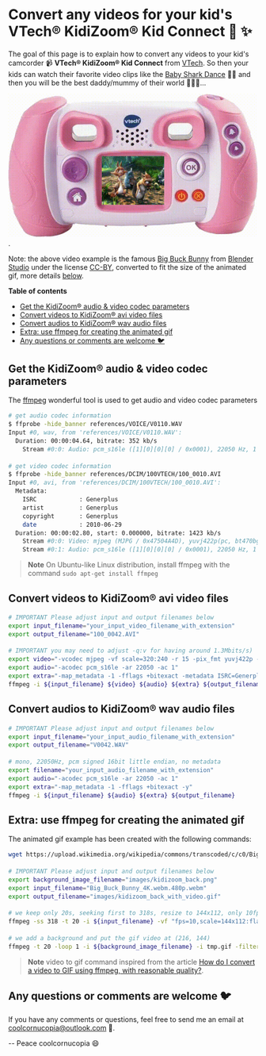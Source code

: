 # Convert any videos for your kid's VTech&reg; KidiZoom&reg; Kid Connect :rainbow: :sparkles:
The goal of this page is to explain how to convert any videos to your kid's camcorder :video_camera: **VTech&reg; KidiZoom&reg; Kid Connect** from [VTech](https://www.vtech.com/). So then your kids can watch their favorite video clips like the [Baby Shark Dance](https://www.youtube.com/watch?v=XqZsoesa55w) :baby::shark: and then you will be the best daddy/mummy of their world :unicorn::rainbow::sparkles:...

![abc](images/kidizoom_back_with_video.gif).


Note: the above video example is the famous [Big Buck Bunny](https://studio.blender.org/films/big-buck-bunny/?asset=263) from [Blender Studio](https://studio.blender.org) under the license [CC-BY](https://creativecommons.org/licenses/by/4.0/), converted to fit the size of the animated gif, more details [below](#extra).

**Table of contents**

<!-- @import "[TOC]" {cmd="toc" depthFrom=2 depthTo=6 orderedList=false} -->

<!-- code_chunk_output -->

- [Get the KidiZoom&reg; audio & video codec parameters](#get-the-kidizoomreg-audio-video-codec-parameters)
- [Convert videos to KidiZoom&reg; avi video files](#convert-videos-to-kidizoomreg-avi-video-files)
- [Convert audios to KidiZoom&reg; wav audio files](#convert-audios-to-kidizoomreg-wav-audio-files)
- [Extra: use ffmpeg for creating the animated gif](#a-nameextraaextra-use-ffmpeg-for-creating-the-animated-gif)
- [Any questions or comments are welcome :bird:](#any-questions-or-comments-are-welcome-bird)

<!-- /code_chunk_output -->

## Get the KidiZoom&reg; audio & video codec parameters
The [ffmpeg](https://www.ffmpeg.org/) wonderful tool is used to get audio and video codec parameters

``` bash
# get audio codec information
$ ffprobe -hide_banner references/VOICE/V0110.WAV
Input #0, wav, from 'references/VOICE/V0110.WAV':
  Duration: 00:00:04.64, bitrate: 352 kb/s
    Stream #0:0: Audio: pcm_s16le ([1][0][0][0] / 0x0001), 22050 Hz, 1 channels, s16, 352 kb/s

# get video codec information
$ ffprobe -hide_banner references/DCIM/100VTECH/100_0010.AVI
Input #0, avi, from 'references/DCIM/100VTECH/100_0010.AVI':
  Metadata:
    ISRC            : Generplus
    artist          : Generplus
    copyright       : Generplus
    date            : 2010-06-29
  Duration: 00:00:02.80, start: 0.000000, bitrate: 1423 kb/s
    Stream #0:0: Video: mjpeg (MJPG / 0x47504A4D), yuvj422p(pc, bt470bg/unknown/unknown), 320x240, 1196 kb/s, 15 fps, 15 tbr, 15 tbn, 15 tbc
    Stream #0:1: Audio: pcm_s16le ([1][0][0][0] / 0x0001), 22050 Hz, 1 channels, s16, 352 kb/s
```

> **Note** On Ubuntu-like Linux distribution, install ffmpeg with the command ```sudo apt-get install ffmpeg```

## Convert videos to KidiZoom&reg; avi video files
``` bash
# IMPORTANT Please adjust input and output filenames below
export input_filename="your_input_video_filename_with_extension"
export output_filename="100_0042.AVI"

# IMPORTANT you may need to adjust -q:v for having around 1.3Mbits/s)
export video="-vcodec mjpeg -vf scale=320:240 -r 15 -pix_fmt yuvj422p -q:v 4"
export audio="-acodec pcm_s16le -ar 22050 -ac 1"
export extra="-map_metadata -1 -fflags +bitexact -metadata ISRC=Generplus -metadata artist=Generplus -metadata copyright=Generplus -metadata date=2010-06-29 -y"
ffmpeg -i ${input_filename} ${video} ${audio} ${extra} ${output_filename}
```

## Convert audios to KidiZoom&reg; wav audio files
``` bash
# IMPORTANT Please adjust input and output filenames below
export input_filename="your_input_audio_filename_with_extension"
export output_filename="V0042.WAV"

# mono, 22050Hz, pcm signed 16bit little endian, no metadata
export filename="your_input_audio_filename_with_extension"
export audio="-acodec pcm_s16le -ar 22050 -ac 1"
export extra="-map_metadata -1 -fflags +bitexact -y"
ffmpeg -i ${input_filename} ${audio} ${extra} ${output_filename}
```

## <a name="extra"></a>Extra: use ffmpeg for creating the animated gif
The animated gif example has been created with the following commands:
``` bash
wget https://upload.wikimedia.org/wikipedia/commons/transcoded/c/c0/Big_Buck_Bunny_4K.webm/Big_Buck_Bunny_4K.webm.480p.webm

# IMPORTANT Please adjust input and output filenames below
export background_image_filename="images/kidizoom_back.png"
export input_filename="Big_Buck_Bunny_4K.webm.480p.webm"
export output_filename="images/kidizoom_back_with_video.gif"

# we keep only 20s, seeking first to 318s, resize to 144x112, only 10fps
ffmpeg -ss 318 -t 20 -i ${input_filename} -vf "fps=10,scale=144x112:flags=lanczos,split[s0][s1];[s0]palettegen[p];[s1][p]paletteuse" -loop 0 tmp.gif

# we add a background and put the gif video at (216, 144)
ffmpeg -t 20 -loop 1 -i ${background_image_filename} -i tmp.gif -filter_complex "overlay=216:144" -loop 0 ${output_filename}
```

> **Note** video to gif command inspired from the article [How do I convert a video to GIF using ffmpeg, with reasonable quality?](https://superuser.com/questions/556029/how-do-i-convert-a-video-to-gif-using-ffmpeg-with-reasonable-quality).


## Any questions or comments are welcome :bird:
If you have any comments or questions, feel free to send me an email at coolcornucopia@outlook.com :email:.

--
Peace
coolcornucopia :smile: